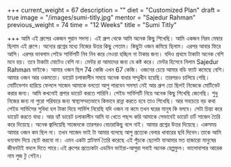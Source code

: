 +++
current_weight = 67
description = ""
diet = "Customized Plan"
draft = true
image = "/images/sumi-titly.jpg"
mentor = "Sajedur Rahman"
previous_weight = 74
time = "12 Weeks"
title = "Sumi Titly"

+++
আমি এই গ্রুপের একজন পুরান সদস্য। এই গ্রুপ থেকে আমি অনেক কিছু শিখেছি। আমি একজন নিরব মেম্বার ছিলাম এই গ্রুপে। অন্যের প্রশ্নের মধ্যে নিজের উত্তর কিছু পেতাম। কিছুটা ওজন কমিয়ে ছিলাম। এরপর আবার ফিরে আসি। এরপর ভাবলাম পেইড সার্ভিসটি নিব নিব করে নেওয়া হচ্ছিল না টাকার জন্য। যদিও প্রথমে টাকাটা অনেক বেশি মনে হয়। তবে টাকাটা মোটেও বেশি না। মেন্টর রা আমাদের জন্য যে কষ্ট করে। মেন্টর হিসেবে নিলাম Sajedur Rahman ভাইকে। আমার ওজন ছিল 74 কেজি এখন 67 কেজি। ওজনের চেয়ে আমার বডি ফ্যাট কমেছে বেশি। আমার ওজন আর ওকমতো। ডায়েট চলাকালীন সময়ে অনেক বাধার সম্মুখীন হয়েছি। তারপরও চালিয়ে গেছি। মোটিভেশন হারিয়ে ফেললে সাজেদ আমাকে বলতো আপু পারবেন সমস্যা নেই আর গ্রুপ তো ছিলই নিজেকে মোটিভেট করার জন্য। আমি কখনোই প্রপার ডায়েট করতে পারিনি। পেইড সার্ভিসটি নিয়ে অনেক কিছু শিখেছি জেনেছি। শুধু নিজের জন্য না পুরো পরিবারে জন্য স্বাস্থ্যসম্মতভাবে কিভাবে রান্না করতে হবে তাও শিখেছি। আর সবচেয়ে বড় কথা পেইড সার্ভিসের সুবিধা হল টাকা দিয়ে সার্ভিস নিয়েছি যদি ওজন না কমে তখন ঘরের মানুষ কি বলবে। সেটা চিন্তা করে ডায়েট করতে বাধ্য। আর হ্যাঁ ডায়েট চলাকালীন আমি যা খেতে পছন্দ করি আমাকে সেভাবেই ডায়েট চার্ট সাজেদ তৈরি করে দিয়েছে। অনেক জ্বালিয়েছি সাজেদকে তারপরও বেচারাকিছু বলে নাই। আমার প্রশ্নের উত্তর দিয়েছে। একসময় আমার ওজন কম ছিল না। তখন সাজেদ ভাই টা আমার বলেছে আপু প্রত্যেক বেলার খাবারের ছবি দিবেন।তাকে আমি ধন্যবাদ দিয়ে ছোট করবো না। এমন একটা প্লাটফর্ম তৈরি করেছে এই পুঁচকে ছেলেটা যাআমার মত হাজারো মানুষের জীবনটাই বদলে দিতে পারে।এই গ্রুপের প্রত্যেকটা এডমিন ভাইয়া-আপুরা সবাই অনেক হেল্পফুল। ভালোবাসার আরেক নাম লুজ টু গেইন।